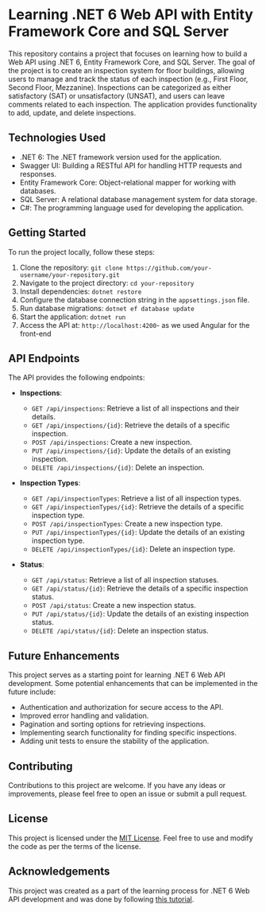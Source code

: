 # Learning .NET 6 Web API with Entity Framework Core and SQL Server

This repository contains a project that focuses on learning how to build a Web API using .NET 6, Entity Framework Core, and SQL Server. The goal of the project is to create an inspection system for floor buildings, allowing users to manage and track the status of each inspection (e.g., First Floor, Second Floor, Mezzanine). Inspections can be categorized as either satisfactory (SAT) or unsatisfactory (UNSAT), and users can leave comments related to each inspection. The application provides functionality to add, update, and delete inspections.

## Technologies Used

- .NET 6: The .NET framework version used for the application.
- Swagger UI: Building a RESTful API for handling HTTP requests and responses.
- Entity Framework Core: Object-relational mapper for working with databases.
- SQL Server: A relational database management system for data storage.
- C#: The programming language used for developing the application.

## Getting Started

To run the project locally, follow these steps:

1. Clone the repository: `git clone https://github.com/your-username/your-repository.git`
2. Navigate to the project directory: `cd your-repository`
3. Install dependencies: `dotnet restore`
4. Configure the database connection string in the `appsettings.json` file.
5. Run database migrations: `dotnet ef database update`
6. Start the application: `dotnet run`
7. Access the API at: `http://localhost:4200`- as we used Angular for the front-end

## API Endpoints

The API provides the following endpoints:

- **Inspections**:
  - `GET /api/inspections`: Retrieve a list of all inspections and their details.
  - `GET /api/inspections/{id}`: Retrieve the details of a specific inspection.
  - `POST /api/inspections`: Create a new inspection.
  - `PUT /api/inspections/{id}`: Update the details of an existing inspection.
  - `DELETE /api/inspections/{id}`: Delete an inspection.

- **Inspection Types**:
  - `GET /api/inspectionTypes`: Retrieve a list of all inspection types.
  - `GET /api/inspectionTypes/{id}`: Retrieve the details of a specific inspection type.
  - `POST /api/inspectionTypes`: Create a new inspection type.
  - `PUT /api/inspectionTypes/{id}`: Update the details of an existing inspection type.
  - `DELETE /api/inspectionTypes/{id}`: Delete an inspection type.

- **Status**:
  - `GET /api/status`: Retrieve a list of all inspection statuses.
  - `GET /api/status/{id}`: Retrieve the details of a specific inspection status.
  - `POST /api/status`: Create a new inspection status.
  - `PUT /api/status/{id}`: Update the details of an existing inspection status.
  - `DELETE /api/status/{id}`: Delete an inspection status.

## Future Enhancements

This project serves as a starting point for learning .NET 6 Web API development. Some potential enhancements that can be implemented in the future include:

- Authentication and authorization for secure access to the API.
- Improved error handling and validation.
- Pagination and sorting options for retrieving inspections.
- Implementing search functionality for finding specific inspections.
- Adding unit tests to ensure the stability of the application.

## Contributing

Contributions to this project are welcome. If you have any ideas or improvements, please feel free to open an issue or submit a pull request.

## License

This project is licensed under the [MIT License](LICENSE). Feel free to use and modify the code as per the terms of the license.

## Acknowledgements

This project was created as a part of the learning process for .NET 6 Web API development and was done by following [this tutorial](https://youtu.be/rzPFEuKlPhM).
